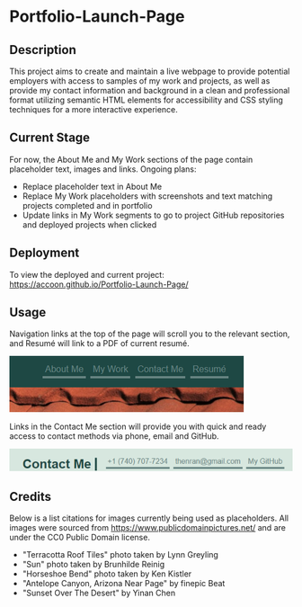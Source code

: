 # Portfolio-Launch-Page
## Description
This project aims to create and maintain a live webpage to provide potential employers with access to samples of my work and projects, as well as provide my contact information and background in a clean and professional format utilizing semantic HTML elements for accessibility and CSS styling techniques for a more interactive experience.

## Current Stage
For now, the About Me and My Work sections of the page contain placeholder text, images and links.
Ongoing plans:
- Replace placeholder text in About Me
- Replace My Work placeholders with screenshots and text matching projects completed and in portfolio
- Update links in My Work segments to go to project GitHub repositories and deployed projects when clicked

## Deployment
To view the deployed and current project: https://accoon.github.io/Portfolio-Launch-Page/

## Usage
Navigation links at the top of the page will scroll you to the relevant section, and Resumé will link to a PDF of current resumé.

![nav-example](assets/images/navExample.png)

Links in the Contact Me section will provide you with quick and ready access to contact methods via phone, email and GitHub.

![contact-example](assets/images/contactExample.png)

## Credits
Below is a list citations for images currently being used as placeholders. All images were sourced from https://www.publicdomainpictures.net/ and are under the CC0 Public Domain license.

- "Terracotta Roof Tiles" photo taken by Lynn Greyling
- "Sun" photo taken by Brunhilde Reinig
- "Horseshoe Bend" photo taken by Ken Kistler
- "Antelope Canyon, Arizona Near Page" by finepic Beat
- "Sunset Over The Desert" by Yinan Chen